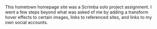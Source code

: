 This hometown homepage site was a Scrimba solo project assignment. I went a few steps beyond what was asked of me by adding
a transform hover effects to certain images, links to referenced sites, and links to my own social accounts.
